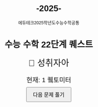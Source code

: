 # -2025-
에듀테크2025학년도수능수학공통
<!DOCTYPE html>
<html lang="ko">
<head>
  <meta charset="UTF-8" />
  <meta name="viewport" content="width=device-width, initial-scale=1.0"/>
  <title>성취자아 성장 웹앱</title>
  <style>
    body { font-family: sans-serif; text-align: center; padding: 30px; }
    .avatar { font-size: 2em; margin: 20px; }
    .unit { font-size: 1.5em; margin: 10px; }
    button { padding: 10px 20px; font-size: 1.2em; }
  </style>
</head>
<body>
  <h1>수능 수학 22단계 퀘스트</h1>
  <div class="avatar">📏 성취자아</div>
  <div class="unit" id="unitDisplay">현재: 1 퀰토미터</div>
  <button onclick="nextStep()">다음 문제 풀기</button>

  <script>
    const units = [
      "퀰토미터", "론토미터", "요크토미터", "젭토미터", "앱토미터",
      "펨토미터", "피코미터", "나노미터", "마이크로미터", "밀리미터",
      "센티미터", "데시미터", "미터", "데카미터", "헥토미터",
      "킬로미터", "메가미터", "기가미터", "테라미터", "페타미터",
      "엑사미터", "제타미터", "요타미터"
    ];

    let current = 0;
    function nextStep() {
      if (current < 22) {
        current++;
        document.getElementById('unitDisplay').innerText = `현재: ${current + 1} ${units[current]}`;
      } else {
        alert("모든 문제를 풀었습니다! 🎉");
      }
    }
  </script>
</body>
</html>
